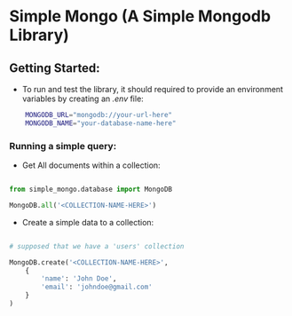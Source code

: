 # Simple Mongo (A Simple Mongodb Library)

## Getting Started:

- To run and test the library, it should required to provide an environment variables by creating an <i>.env</i> file:

```bash
    MONGODB_URL="mongodb://your-url-here"
    MONGODB_NAME="your-database-name-here"
```

### Running a simple query:

- Get All documents within a collection:

```python

from simple_mongo.database import MongoDB

MongoDB.all('<COLLECTION-NAME-HERE>')

```

- Create a simple data to a collection:

```python

# supposed that we have a 'users' collection

MongoDB.create('<COLLECTION-NAME-HERE>',
    {
        'name': 'John Doe', 
        'email': 'johndoe@gmail.com'
    }
)
```
